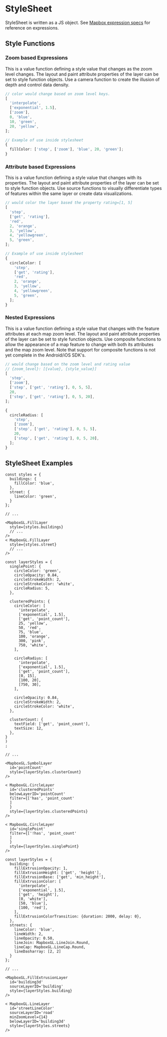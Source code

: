 # StyleSheet

StyleSheet is written as a JS object.
See [Mapbox expression specs](https://docs.mapbox.com/mapbox-gl-js/style-spec/#expressions) for reference on
expressions.

## Style Functions

### Zoom based Expressions

This is a value function defining a style value that changes as the zoom level changes. The layout and paint attribute
properties of the layer can be set to style function objects. Use a camera function to create the illusion of depth and
control data density.

```typescript
// color would change based on zoom level keys.
[
  'interpolate',
  ['exponential', 1.5],
  ['zoom'],
  0, 'blue',
  10, 'green',
  20, 'yellow',
];

// Example of use inside stylesheet
{
  fillColor: ['step', ['zoom'], 'blue', 20, 'green'];
}
```

### Attribute based Expressions

This is a value function defining a style value that changes with its properties. The layout and paint attribute
properties of the layer can be set to style function objects. Use source functions to visually differentiate types of
features within the same layer or create data visualizations.

```typescript
// would color the layer based the property rating=[1, 5]
[
  'step',
  ['get', 'rating'],
  'red',
  2, 'orange',
  3, 'yellow',
  4, 'yellowgreen',
  5, 'green',
];

// Example of use inside stylesheet
{
  circleColor: [
    'step',
    ['get', 'rating'],
    'red',
    2, 'orange',
    3, 'yellow',
    4, 'yellowgreen',
    5, 'green',
  ];
}
```

### Nested Expressions

This is a value function defining a style value that changes with the feature attributes at each map zoom level. The
layout and paint attribute properties of the layer can be set to style function objects. Use composite functions to
allow the appearance of a map feature to change with both its attributes and the map zoom level. Note that support for
composite functions is not yet complete in the Android/iOS SDK's.

```typescript
// would change based on the zoom level and rating value
// {zoom_level}: [{value}, {style_value}]
[
  'step',
  ['zoom'],
  ['step', ['get', 'rating'], 0, 5, 5],
  20,
  ['step', ['get', 'rating'], 0, 5, 20],
];

{
  circleRadius: [
    'step',
    ['zoom'],
    ['step', ['get', 'rating'], 0, 5, 5],
    20,
    ['step', ['get', 'rating'], 0, 5, 20],
  ];
}
```

## StyleSheet Examples

```tsx
const styles = {
  buildings: {
    fillColor: 'blue',
  },
  street: {
    lineColor: 'green',
  }
};

// ...

<MapboxGL.FillLayer
  style={styles.buildings}
  // ...
/>
< MapboxGL.FillLayer
  style={styles.street}
  // ...
/>
```

```tsx
const layerStyles = {
  singlePoint: {
    circleColor: 'green',
    circleOpacity: 0.84,
    circleStrokeWidth: 2,
    circleStrokeColor: 'white',
    circleRadius: 5,
  },

  clusteredPoints: {
    circleColor: [
      'interpolate',
      ['exponential', 1.5],
      ['get', 'point_count'],
      25, 'yellow',
      50, 'red',
      75, 'blue',
      100, 'orange',
      300, 'pink',
      750, 'white',
    ],

    circleRadius: [
      'interpolate',
      ['exponential', 1.5],
      ['get', 'point_count'],
      [0, 15],
      [100, 20],
      [750, 30],
    ],

    circleOpacity: 0.84,
    circleStrokeWidth: 2,
    circleStrokeColor: 'white',
  },

  clusterCount: {
    textField: ['get', 'point_count'],
    textSize: 12,
  },
}
)
;

// ...

<MapboxGL.SymbolLayer
  id='pointCount'
  style={layerStyles.clusterCount}
/>

< MapboxGL.CircleLayer
  id='clusteredPoints'
  belowLayerID='pointCount'
  filter={['has', 'point_count'
  ]
  }
  style={layerStyles.clusteredPoints}
/>

< MapboxGL.CircleLayer
  id='singlePoint'
  filter={['!has', 'point_count'
  ]
  }
  style={layerStyles.singlePoint}
/>
```

```tsx
const layerStyles = {
  building: {
    fillExtrusionOpacity: 1,
    fillExtrusionHeight: ['get', 'height'],
    fillExtrusionBase: ['get', 'min_height'],
    fillExtrusionColor: [
      'interpolate',
      ['exponential', 1.5],
      ['get', 'height'],
      [0, 'white'],
      [50, 'blue'],
      [100, 'red'],
    ],
    fillExtrusionColorTransition: {duration: 2000, delay: 0},
  },
  streets: {
    lineColor: 'blue',
    lineWidth: 2,
    lineOpacity: 0.50,
    lineJoin: MapboxGL.LineJoin.Round,
    lineCap: MapboxGL.LineCap.Round,
    lineDasharray: [2, 2]
  }
};

// ...

<MapboxGL.FillExtrusionLayer
  id='building3d'
  sourceLayerID='building'
  style={layerStyles.building}
/>

< MapboxGL.LineLayer
  id='streetLineColor'
  sourceLayerID='road'
  minZoomLevel={14}
  belowLayerID='building3d'
  style={layerStyles.streets}
/>
```
